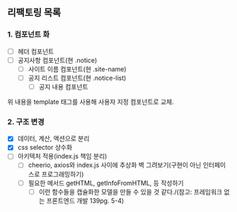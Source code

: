 ## 리팩토링 목록

### 1. 컴포넌트 화

- [ ] 헤더 컴포넌트
- [ ] 공지사항 컴포넌트(현 .notice)
  - [ ] 사이트 이름 컴포넌트(현 .site-name)
  - [ ] 공지 리스트 컴포넌트(현 .notice-list)
    - [ ] 공지 내용 컴포넌트

위 내용을 template 태그를 사용해 사용자 지정 컴포넌트로 교체.

### 2. 구조 변경

- [x] 데이터, 계산, 액션으로 분리
- [x] css selector 상수화
- [ ] 아키텍처 적용(index.js 책임 분리)
  - [ ] cheerio, axios와 index.js 사이에 추상화 벽 그려보기(구현이 아닌 인터페이스로 프로그래밍하기)
  - [ ] 필요한 메서드 getHTML, getInfoFromHTML, 등 작성하기
    - [ ] 이런 함수들을 캡슐화한 모델을 만들 수 있을 것 같다./(참고: 프레임워크 없는 프론트엔드 개발 139pg. 5-4)
